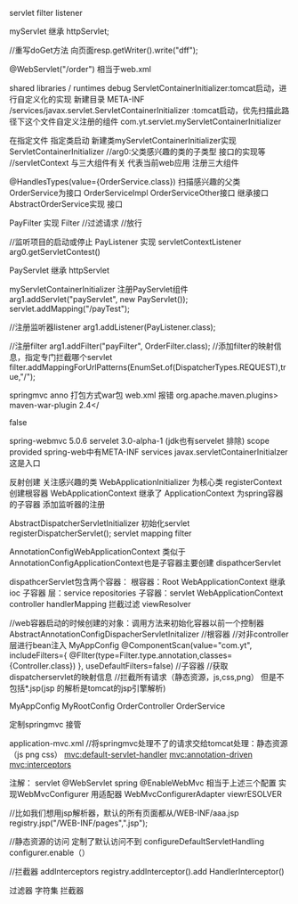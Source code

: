 servlet filter listener

myServlet 继承 httpServlet;

//重写doGet方法
向页面resp.getWriter().write("dff");

@WebServlet("/order")  相当于web.xml

shared libraries / runtimes debug
ServletContainerInitializer:tomcat启动，进行自定义化的实现
 新建目录 META-INF /services/javax.servlet.ServletContainerInitializer :tomcat启动，优先扫描此路径下这个文件自定义注册的组件
  com.yt.servlet.myServletContainerInitializer
 
 在指定文件 指定类启动
 新建类myServletContainerInitializer实现ServletContainerInitializer
 //arg0:父类感兴趣的类的子类型 接口的实现等
 //servletContext 与三大组件有关 代表当前web应用 注册三大组件
 
 @HandlesTypes(value={OrderService.class}) 扫描感兴趣的父类
 OrderService为接口
  OrderServiceImpl 
 OrderServiceOther接口 继承接口
 AbstractOrderService实现 接口
 
 PayFilter 实现 Filter
 //过滤请求
 //放行
 
 //监听项目的启动或停止
 PayListener 实现 servletContextListener
 arg0.getServletContest()
 
 PayServlet 继承 httpServlet
 
 myServletContainerInitializer
 注册PayServlet组件
 arg1.addServlet("payServlet", new PayServlet());
 servlet.addMapping("/payTest");
 
 //注册监听器listener
 arg1.addListener(PayListener.class);
 
 //注册filter
 arg1.addFilter("payFilter", OrderFilter.class);
 //添加filter的映射信息，指定专门拦截哪个servlet
 filter.addMappingForUrlPatterns(EnumSet.of(DispatcherTypes.REQUEST),true,"/");
 
 springmvc anno
 打包方式war包  web.xml 报错
 <build>
  <plugins>
   <groupId>org.apache.maven.plugins>
   <arti>maven-war-plugin
   <version>2.4</
   
   <configuration>
    <failOnMiss>false</failOnMiss>
   </
  </>
 </build>
 
 spring-webmvc  5.0.6
 servelet 3.0-alpha-1  (jdk也有servelet 排除)
 scope provided 
 spring-web中有META-INF services javax.servletContainerInitialzer 这是入口
 
 
 反射创建 关注感兴趣的类
WebApplicationInitializer 为核心类
registerContext 创建根容器
WebApplicationContext 继承了 ApplicationContext  为spring容器的子容器
添加监听器的注册

AbstractDispatcherServletInitializer  初始化servlet
registerDispatcherServlet(); servlet mapping  filter

AnnotationConfigWebApplicationContext 类似于AnnotationConfigApplicationContext也是子容器主要创建
dispathcerServlet

dispathcerServlet包含两个容器：
根容器：Root WebApplicationContext  继承ioc 子容器  层：service repositories
子容器：servlet WebApplicationContext  controller  handlerMapping 拦截过滤 viewResolver 

//web容器启动的时候创建的对象：调用方法来初始化容器以前一个控制器
AbstractAnnotationConfigDispacherServletInitalizer
//根容器
    //对非controller层进行bean注入
    MyAppConfig
    @ComponentScan(value="com.yt", includeFilters={
        @Fllter(type=Filter.type.annotation,classes={Controller.class})
    }, useDefaultFilters=false)
//子容器
//获取dispatcherservlet的映射信息
//拦截所有请求（静态资源，js,css,png） 但是不包括*.jsp(jsp 的解析是tomcat的jsp引擎解析)
 
 MyAppConfig
 MyRootConfig
 OrderController
 OrderService
 
 定制springmvc 接管
 
 application-mvc.xml
 //将springmvc处理不了的请求交给tomcat处理：静态资源（js png css）
 <mvc:default-servlet-handler>
 <mvc:annotation-driven>
 <mvc:interceptors>
 
 注解：
 servlet @WebServlet
 spring @EnableWebMvc  相当于上述三个配置
 实现WebMvcConfigurer
 用适配器 WebMvcConfigurerAdapter
 viewrESOLVER
 
 //比如我们想用jsp解析器，默认的所有页面都从/WEB-INF/aaa.jsp
 registry.jsp("/WEB-INF/pages",".jsp");
 
 //静态资源的访问 定制了默认访问不到
 configureDefaultServletHandling
 configurer.enable（）
 
 //拦截器
 addInterceptors
 registry.addInterceptor().add 
 HandlerInterceptor()
 
 过滤器 字符集
 拦截器 
 
